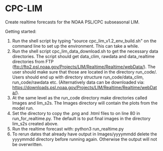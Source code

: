 # CPC-LIM
Create realtime forecasts for the NOAA PSL/CPC subseasonal LIM.

Getting started:

1) Run the shell script by typing "source cpc_lim_v1.2_env_build.sh" on the command line to set up the environment. This can take a while.
2) Run the shell script cpc_lim_data_download.sh to get the necessary data directories. The script should get data_clim, rawdata and data_realtime directories from FTP (ftp://ftp2.psl.noaa.gov/Projects/LIM/Realtime/Realtime/webData/). The user should make sure that those are located in the directory run_code/. Users should end up with directory structure run_code/data_clim, run_code/rawdata etc. (Alternatively data can be downloaded via: https://downloads.psl.noaa.gov/Projects/LIM/Realtime/Realtime/webData/).
3) At the same level as the run_code directory make directories called Images and lim_s2s. The Images directory will contain the plots from the model run.
4) Set the directory to copy the .png and .html files to on line 80 in run_for_realtime.py. The default is to put final images in the directory lim_s2s created above.
5) Run the realtime forecast with: python3 run_realtime.py
6) To rerun dates that already have output in Images/yyyymmdd delete the yyyymmdd directory before running again. Otherwise the output will not be overwritten.
